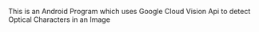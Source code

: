 This is an Android Program which uses Google Cloud Vision Api to detect Optical Characters in an Image
